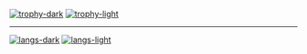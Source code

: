 [![trophy-dark](https://github-profile-trophy.vercel.app/?username=cycneuramus&rank=-B,-C,-?&theme=dark_dimmed#gh-dark-mode-only)](https://github.com/ryo-ma/github-profile-trophy#gh-dark-mode-only)
[![trophy-light](https://github-profile-trophy.vercel.app/?username=cycneuramus&rank=-B,-C,-?#gh-light-mode-only)](https://github.com/ryo-ma/github-profile-trophy#gh-light-mode-only)

---

[![langs-dark](https://github-readme-stats.vercel.app/api/top-langs/?username=cycneuramus&hide=dockerfile&hide_progress=true&size_weight=0.5&count_weight=0.5&theme=dark#gh-dark-mode-only)](https://github.com/anuraghazra/github-readme-stats#gh-dark-mode-only)
[![langs-light](https://github-readme-stats.vercel.app/api/top-langs/?username=cycneuramus&hide=dockerfile&hide_progress=true&size_weight=0.5&count_weight=0.5#gh-light-mode-only)](https://github.com/anuraghazra/github-readme-stats#gh-light-mode-only)
